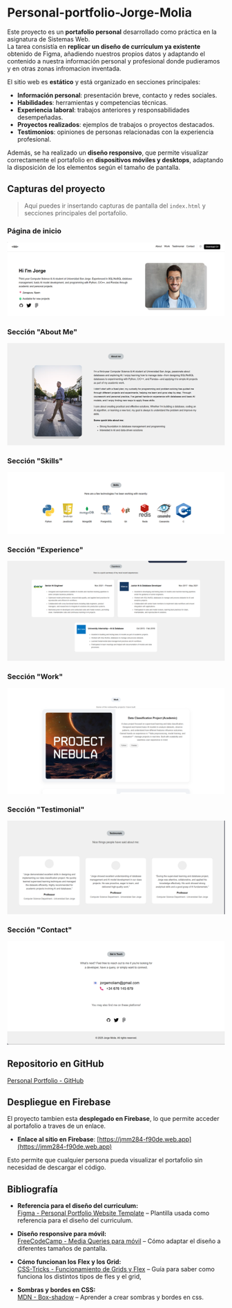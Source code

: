 # Personal-portfolio-Jorge-Molia

Este proyecto es un **portafolio personal** desarrollado como práctica en la asignatura de Sistemas Web.  
La tarea consistía en **replicar un diseño de currículum ya existente** obtenido de Figma, añadiendo nuestros propios datos y adaptando el contenido a nuestra información personal y profesional donde pudieramos y en otras zonas infromacion inventada.

El sitio web es **estático** y está organizado en secciones principales:

- **Información personal**: presentación breve, contacto y redes sociales.
- **Habilidades**: herramientas y competencias técnicas.
- **Experiencia laboral**: trabajos anteriores y responsabilidades desempeñadas.
- **Proyectos realizados**: ejemplos de trabajos o proyectos destacados.
- **Testimonios**: opiniones de personas relacionadas con la experiencia profesional.

Además, se ha realizado un **diseño responsivo**, que permite visualizar correctamente el portafolio en **dispositivos móviles y desktops**, adaptando la disposición de los elementos según el tamaño de pantalla.

## Capturas del proyecto

> Aquí puedes ir insertando capturas de pantalla del `index.html` y secciones principales del portafolio.

### Página de inicio
![Captura de inicio](Capturas_Readme/Captura_Intro.png)

### Sección "About Me"
![Captura About](Capturas_Readme/Captura_aboutme.png)

### Sección "Skills"
![Captura Skills](Capturas_Readme/Captura_skills.png)

### Sección "Experience"
![Captura Experience](Capturas_Readme/Captura_Experience.png)

### Sección "Work"
![Captura Work](Capturas_Readme/Captura_Work.png)

### Sección "Testimonial"
![Captura Testimonial](Capturas_Readme/Captura_Testimonial.png)

### Sección "Contact"
![Captura Contact](Capturas_Readme/Captura_GetinTouch.png)



## Repositorio en GitHub
[Personal Portfolio - GitHub](https://github.com/JMM284/Personal-portfolio-static-website-sistemas-web-)

## Despliegue en Firebase

El proyecto tambien esta **desplegado en Firebase**, lo que permite acceder al portafolio a traves de un enlace.  

- **Enlace al sitio en Firebase**: [https://jmm284-f90de.web.app](https://jmm284-f90de.web.app)  

Esto permite que cualquier persona pueda visualizar el portafolio sin necesidad de descargar el código. 


## Bibliografía

- **Referencia para el diseño del curriculum:**  
[Figma - Personal Portfolio Website Template](https://www.figma.com/design/kD5QhjtnLWNSAGu3L87CFI/Personal-Portfolio-Website-Template-%7C-Mobile---Desktop--Community-?node-id=0-1&p=f&t=0hPzrwwER3LBkVRm-0) – Plantilla usada como referencia para el diseño del curriculum.

- **Diseño responsive para móvil:**  
[FreeCodeCamp - Media Queries para móvil](https://www.freecodecamp.org/espanol/news/ejemplo-css-media-query-ancho-de-pantalla-max-y-min-para-diseno-adaptable-en-movil) – Cómo adaptar el diseño a diferentes tamaños de pantalla.

- **Cómo funcionan los Flex y los Grid:**  
[CSS-Tricks - Funcionamiento de Grids y Flex](https://css-tricks.com/snippets/css/a-guide-to-flexbox) – Guía para saber como funciona los distintos tipos de fles y el grid,

- **Sombras y bordes en CSS:**  
[MDN - Box-shadow](https://developer.mozilla.org/es/docs/Web/CSS/box-shadow) – Aprender a crear sombras y bordes en css.

